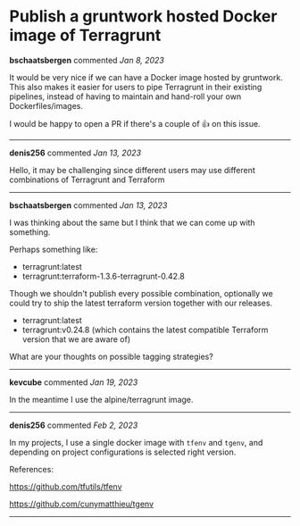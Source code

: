 # Publish a gruntwork hosted Docker image of Terragrunt

**bschaatsbergen** commented *Jan 8, 2023*

It would be very nice if we can have a Docker image hosted by gruntwork. This also makes it easier for users to pipe Terragrunt in their existing pipelines, instead of having to maintain and hand-roll your own Dockerfiles/images.

I would be happy to open a PR if there's a couple of :+1: on this issue.
<br />
***


**denis256** commented *Jan 13, 2023*

Hello,
it may be challenging since different users may use different combinations of Terragrunt and Terraform
***

**bschaatsbergen** commented *Jan 13, 2023*

I was thinking about the same but I think that we can come up with something.

Perhaps something like:
- terragrunt:latest
- terragrunt:terraform-1.3.6-terragrunt-0.42.8

Though we shouldn't publish every possible combination, optionally we could try to ship the latest terraform version together with our releases.

- terragrunt:latest
- terragrunt:v0.24.8 (which contains the latest compatible Terraform version that we are aware of)

What are your thoughts on possible tagging strategies?
***

**kevcube** commented *Jan 19, 2023*

In the meantime I use the alpine/terragrunt image.
***

**denis256** commented *Feb 2, 2023*

In my projects, I use a single docker image with `tfenv` and `tgenv`, and depending on project configurations is selected right version.

References:

https://github.com/tfutils/tfenv

https://github.com/cunymatthieu/tgenv


***

